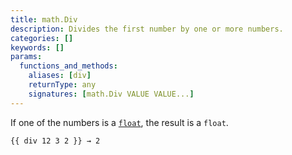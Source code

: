 ```yaml
---
title: math.Div
description: Divides the first number by one or more numbers.
categories: []
keywords: []
params:
  functions_and_methods:
    aliases: [div]
    returnType: any
    signatures: [math.Div VALUE VALUE...]
---
```


If one of the numbers is a [`float`](g), the result is a `float`.

```go-html-template
{{ div 12 3 2 }} → 2
```
